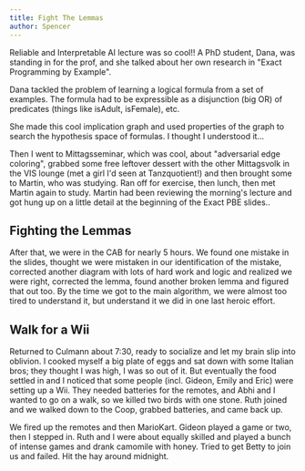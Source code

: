 ```yaml
---
title: Fight The Lemmas
author: Spencer
---
```


Reliable and Interpretable AI lecture was so cool!! A PhD student, Dana, was standing in for the prof, and she talked about her own research in "Exact Programming by Example".

Dana tackled the problem of learning a logical formula from a set of examples. The formula had to be expressible as a disjunction (big OR) of predicates (things like isAdult, isFemale), etc.

She made this cool implication graph and used properties of the graph to search the hypothesis space of formulas. I thought I understood it...

Then I went to Mittagsseminar, which was cool, about "adversarial edge coloring", grabbed some free leftover dessert with the other Mittagsvolk in the VIS lounge (met a girl I'd seen at Tanzquotient!) and then brought some to Martin, who was studying. Ran off for exercise, then lunch, then met Martin again to study. Martin had been reviewing the morning's lecture and got hung up on a little detail at the beginning of the Exact PBE slides..

## Fighting the Lemmas

After that, we were in the CAB for nearly 5 hours. We found one mistake in the slides, thought we were mistaken in our identification of the mistake, corrected another diagram with lots of hard work and logic and realized we were right, corrected the lemma, found another broken lemma and figured that out too. By the time we got to the main algorithm, we were almost too tired to understand it, but understand it we did in one last heroic effort.

## Walk for a Wii

Returned to Culmann about 7:30, ready to socialize and let my brain slip into oblivion. I cooked myself a big plate of eggs and sat down with some Italian bros; they thought I was high, I was so out of it. But eventually the food settled in and I noticed that some people (incl. Gideon, Emily and Eric) were setting up a Wii. They needed batteries for the remotes, and Abhi and I wanted to go on a walk, so we killed two birds with one stone. Ruth joined and we walked down to the Coop, grabbed batteries, and came back up.

We fired up the remotes and then MarioKart. Gideon played a game or two, then I stepped in. Ruth and I were about equally skilled and played a bunch of intense games and drank camomile with honey. Tried to get Betty to join us and failed. Hit the hay around midnight.
